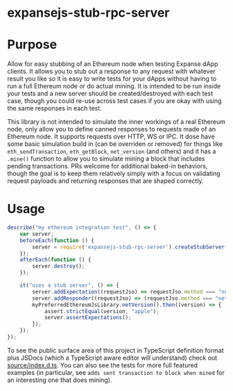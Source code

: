 # expansejs-stub-rpc-server

# Purpose

Allow for easy stubbing of an Ethereum node when testing Expanse dApp clients.  It allows you to stub out a response to any request with whatever result you like so it is easy to write tests for your dApps without having to run a full Ethereum node or do actual mining.  It is intended to be run inside your tests and a new server should be created/destroyed with each test case, though you could re-use across test cases if you are okay with using the same responses in each test.

This library is not intended to simulate the inner workings of a real Ethereum node, only allow you to define canned responses to requests made of an Ethereum node.  It supports requests over HTTP, WS or IPC.  It dose have some basic simulation build in (can be overriden or removed) for things like `eth_sendTransaction`, `eth_getBlock`, `net_version` (and others) and it has a `.mine()` function to allow you to simulate mining a block that includes pending transactions.  PRs welcome for additional baked-in behaviors, though the goal is to keep them relatively simply with a focus on validating request payloads and returning responses that are shaped correctly.

# Usage

```javascript
describe("my ethereum integration test", () => {
	var server;
	beforeEach(function () {
		server = require('expansejs-stub-rpc-server').createStubServer('HTTP', 'http://localhost:1337');
	});
	afterEach(function () {
		server.destroy();
	});

	it("uses a stub server", () => {
		server.addExpectation((requestJso) => requestJso.method === "net_version");
		server.addResponder((requestJso) => (requestJso.method === "net_version") ? "apple" : undefined);
		myPreferredEthereumJsLibrary.netVersion().then((version) => {
			assert.strictEqual(version, "apple");
			server.assertExpectations();
		});
	});
});
```

To see the public surface area of this project in TypeScript definition format plus JSDocs (which a TypeScript aware editor will understand) check out [source/index.d.ts](source/index.d.ts).  You can also see the tests for more full featured examples (in particular, see `adds sent transaction to block when mined` for an interesting one that does mining).
